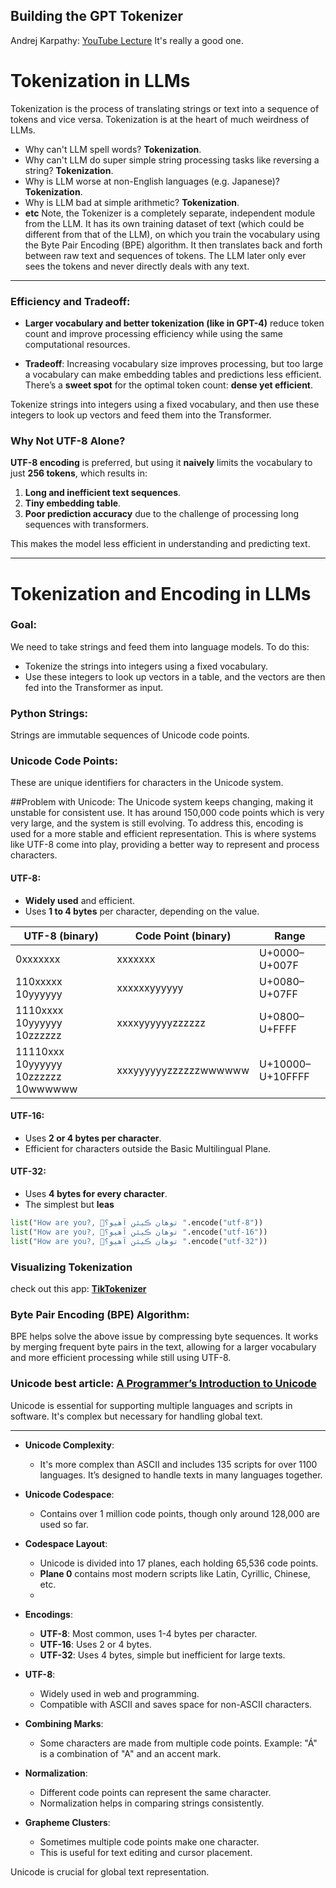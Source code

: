 ## Building the GPT Tokenizer

Andrej Karpathy: [YouTube Lecture](https://www.youtube.com/watch?v=zduSFxRajkE&t=1376s&ab_channel=AndrejKarpathy) It's really a good one.
# Tokenization in LLMs

Tokenization is the process of translating strings or text into a sequence of tokens and vice versa. 
Tokenization is at the heart of much weirdness of LLMs.

- Why can't LLM spell words? **Tokenization**.
- Why can't LLM do super simple string processing tasks like reversing a string? **Tokenization**.
- Why is LLM worse at non-English languages (e.g. Japanese)? **Tokenization**.
- Why is LLM bad at simple arithmetic? **Tokenization**.
- **etc**
Note, the Tokenizer is a completely separate, independent module from the LLM. It has its own training dataset of text (which could be different from that of the LLM), on which you train the vocabulary using the Byte Pair Encoding (BPE) algorithm. It then translates back and forth between raw text and sequences of tokens. The LLM later only ever sees the tokens and never directly deals with any text.

---


### Efficiency and Tradeoff:

- **Larger vocabulary and better tokenization (like in GPT-4)** reduce token count and improve processing efficiency while using the same computational resources.

- **Tradeoff**: Increasing vocabulary size improves processing, but too large a vocabulary can make embedding tables and predictions less efficient. There’s a **sweet spot** for the optimal token count: **dense yet efficient**.

Tokenize strings into integers using a fixed vocabulary, and then use these integers to look up vectors and feed them into the Transformer.

### Why Not UTF-8 Alone?

**UTF-8 encoding** is preferred, but using it **naively** limits the vocabulary to just **256 tokens**, which results in:

1. **Long and inefficient text sequences**.
2. **Tiny embedding table**.
3. **Poor prediction accuracy** due to the challenge of processing long sequences with transformers.

This makes the model less efficient in understanding and predicting text.

---
# Tokenization and Encoding in LLMs

### Goal:
We need to take strings and feed them into language models. To do this:

- Tokenize the strings into integers using a fixed vocabulary.
- Use these integers to look up vectors in a table, and the vectors are then fed into the Transformer as input.

### Python Strings: 
Strings are immutable sequences of Unicode code points.

### Unicode Code Points:
These are unique identifiers for characters in the Unicode system.

##Problem with Unicode:
The Unicode system keeps changing, making it unstable for consistent use. It has around 150,000 code points which is very very large, and the system is still evolving.
To address this, encoding is used for a more stable and efficient representation. This is where systems like UTF-8 come into play, providing a better way to represent and process characters.
#### **UTF-8:**
- **Widely used** and efficient.
- Uses **1 to 4 bytes** per character, depending on the value.

| UTF-8 (binary) | Code Point (binary) | Range |
|-----------------|---------------------|-------|
| 0xxxxxxx        | xxxxxxx             | U+0000–U+007F |
| 110xxxxx 10yyyyyy | xxxxxxyyyyyy         | U+0080–U+07FF |
| 1110xxxx 10yyyyyy 10zzzzzz | xxxxyyyyyyzzzzzz | U+0800–U+FFFF |
| 11110xxx 10yyyyyy 10zzzzzz 10wwwwww | xxxyyyyyyzzzzzzwwwwww | U+10000–U+10FFFF |

#### **UTF-16:**
- Uses **2 or 4 bytes per character**.
- Efficient for characters outside the Basic Multilingual Plane.

#### **UTF-32:**
- Uses **4 bytes for every character**.
- The simplest but **leas**


```python
list("How are you?, 👋توهان ڪيئن آهيو؟ ".encode("utf-8"))
list("How are you?, 👋توهان ڪيئن آهيو؟ ".encode("utf-16"))
list("How are you?, 👋توهان ڪيئن آهيو؟ ".encode("utf-32"))
```
### Visualizing Tokenization

check out this app: [**TikTokenizer**](https://tiktokenizer.vercel.app/)

### Byte Pair Encoding (BPE) Algorithm:
BPE helps solve the above issue by compressing byte sequences. It works by merging frequent byte pairs in the text, allowing for a larger vocabulary and more efficient processing while still using UTF-8.

### Unicode best article: [A Programmer’s Introduction to Unicode](https://www.reedbeta.com/blog/programmers-intro-to-unicode/#:~:text=The%20basic%20elements%20of%20Unicode,%CE%B8%E2%80%9D%20greek%20small%20letter%20theta.)

Unicode is essential for supporting multiple languages and scripts in software. It's complex but necessary for handling global text.

---
- **Unicode Complexity**:
   - It's more complex than ASCII and includes 135 scripts for over 1100 languages. It’s designed to handle texts in many languages together.

- **Unicode Codespace**:
   - Contains over 1 million code points, though only around 128,000 are used so far.

- **Codespace Layout**:
   - Unicode is divided into 17 planes, each holding 65,536 code points.
   - **Plane 0** contains most modern scripts like Latin, Cyrillic, Chinese, etc.
   - 
- **Encodings**:
   - **UTF-8**: Most common, uses 1-4 bytes per character.
   - **UTF-16**: Uses 2 or 4 bytes.
   - **UTF-32**: Uses 4 bytes, simple but inefficient for large texts.

- **UTF-8**:
   - Widely used in web and programming. 
   - Compatible with ASCII and saves space for non-ASCII characters.

- **Combining Marks**:
   - Some characters are made from multiple code points. Example: "Á" is a combination of "A" and an accent mark.

- **Normalization**:
   - Different code points can represent the same character. 
   - Normalization helps in comparing strings consistently.

- **Grapheme Clusters**:
   - Sometimes multiple code points make one character.
   - This is useful for text editing and cursor placement.

Unicode is crucial for global text representation.
